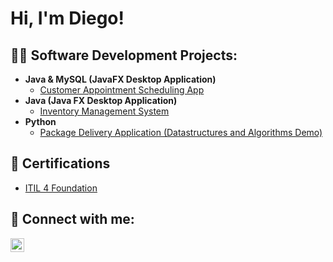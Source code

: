 <h1>Hi, I'm Diego! </h1>

<h2>👨‍💻 Software Development Projects:</h2>

- <b>Java & MySQL (JavaFX Desktop Application)</b>
  - [Customer Appointment Scheduling App](https://github.com/diegoshogun/AppointmentSchedulingApp.git)
- <b>Java (Java FX Desktop Application)</b>
  - [Inventory Management System](https://github.com/diegoshogun/InventoryManagementApp.git)
- <b>Python</b>
  - [Package Delivery Application (Datastructures and Algorithms Demo)](https://github.com/diegoshogun/PackageDeliverySimulatorCLI.git)

<h2>📜 Certifications </h2>

  - [ITIL 4 Foundation](https://www.axelos.com/certifications/itil-service-management/itil-4-foundation)

<h2> 🤳 Connect with me:</h2>

[<img align="left" alt="DiegoRodriguez | LinkedIn" width="22px" src="https://cdn.jsdelivr.net/npm/simple-icons@v3/icons/linkedin.svg" />][linkedin]

[linkedin]: https://www.linkedin.com/in/diegorodriguez-/
